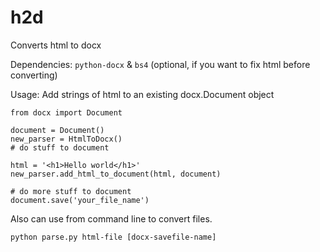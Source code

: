 # h2d
Converts html to docx

Dependencies: `python-docx` & `bs4` (optional, if you want to fix html before converting)

Usage: Add strings of html to an existing docx.Document object

```from parser import HtmlToDocx
from docx import Document

document = Document()
new_parser = HtmlToDocx()
# do stuff to document

html = '<h1>Hello world</h1>'
new_parser.add_html_to_document(html, document)

# do more stuff to document
document.save('your_file_name')
```

Also can use from command line to convert files.

`python parse.py html-file [docx-savefile-name]`
